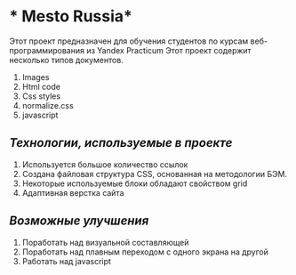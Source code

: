 # * Mesto Russia*

Этот проект предназначен для обучения студентов по курсам веб-программирования из Yandex Practicum
Этот проект содержит несколько типов документов.

1. Images
2. Html code
3. Css styles
4. normalize.css
5. javascript

## *Технологии, используемые в проекте*

1. Используется большое количество ссылок
2. Создана файловая структура CSS, основанная на методологии БЭМ.
3. Некоторые используемые блоки обладают свойством grid
4. Адаптивная верстка сайта 

## *Возможные улучшения*
1. Поработать над визуальной составляющей
2. Поработать над плавным переходом с одного экрана на другой
3. Работать над javascript
